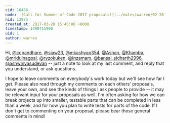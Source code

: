 ```yaml
---
cid: 16486
node: ![Call for Summer of Code 2017 proposals!](../notes/warren/02-28-2017/call-for-proposals)
nid: 13975
created_at: 2017-03-28 15:45:00 +0000
timestamp: 1490715900
uid: 1
author: warren
---
```


Hi, [@ccpandhare](/profile/ccpandhare), [@siaw23](/profile/siaw23), [@mkashyap354](/profile/mkashyap354), [@Ashan](/profile/Ashan), [@Khamba](/profile/Khamba), [@mridulnagpal](/profile/mridulnagpal), [@ryzokuken](/profile/ryzokuken), [@inzamam](/profile/inzamam), [@bansal_sidharth2996](/profile/bansal_sidharth2996), [@ashwinvasudevan](/profile/ashwinvasudevan) -- just a note to look at my last comment, and reply that you understand, or ask questions.

I hope to leave comments on everybody's work today but we'll see how far I get. Please also read through my comments on each others' proposals, leave your own, and see the kinds of things I ask people to provide -- it may be relevant input for your proposals as well. I'm often asking for how we can break projects up into smaller, testable parts that can be completed in less than a week, and for how you plan to write tests for parts of the code. If I don't get to commenting on your proposal, please bear those general comments in mind!